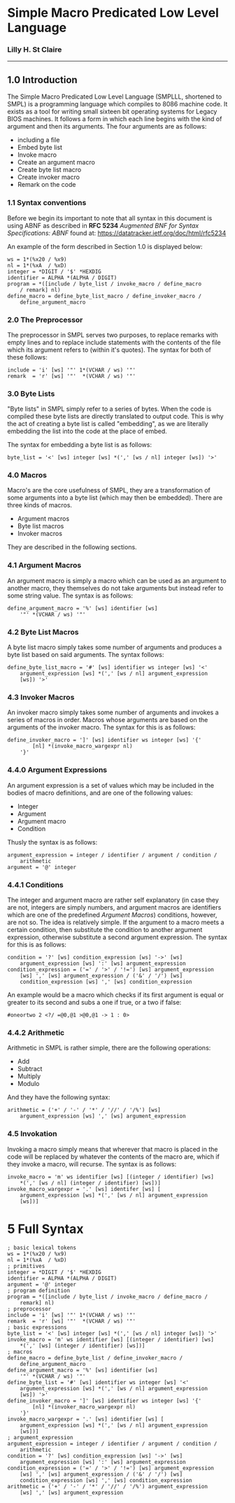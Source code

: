 # Simple Macro Predicated Low Level Language
### Lilly H. St Claire

***

## 1.0 Introduction

The Simple Macro Predicated Low Level Language (SMPLLL, shortened
to SMPL) is a programming language which compiles to 8086 machine
code. It exists as a tool for writing small sixteen bit operating
systems for Legacy BIOS machines. It follows a form in which
each line begins with the kind of argument and then its arguments.
The four arguments are as follows:

- including a file
- Embed byte list
- Invoke macro
- Create an argument macro
- Create byte list macro
- Create invoker macro
- Remark on the code

### 1.1 Syntax conventions

Before we begin its important to note that all syntax in this
document is using ABNF as described in **RFC 5234** *Augmented
BNF for Syntax Specifications: ABNF* found at:
<https://datatracker.ietf.org/doc/html/rfc5234>

An example of the form described in Section 1.0 is displayed below:

```ABNF
ws = 1*(%x20 / %x9)
nl = 1*(%xA  / %xD)
integer = *DIGIT / '$' *HEXDIG
identifier = ALPHA *(ALPHA / DIGIT)
program = *([include / byte_list / invoke_macro / define_macro
    / remark] nl)
define_macro = define_byte_list_macro / define_invoker_macro /
    define_argument_macro
```

### 2.0 The Preprocessor

The preprocessor in SMPL serves two purposes, to replace remarks
with empty lines and to replace include statements with the
contents of the file which its argument refers to (within it's
quotes). The syntax for both of these follows:

```ABNF
include = 'i' [ws] '"' 1*(VCHAR / ws) '"'
remark  = 'r' [ws] '"'  *(VCHAR / ws) '"'
```

### 3.0 Byte Lists

"Byte lists" in SMPL simply refer to a series of bytes. When the
code is compiled these byte lists are directly translated to output
code. This is why the act of creating a byte list is called
"embedding", as we are literally embedding the list into the code
at the place of embed.

The syntax for embedding a byte list is as follows:

```ABNF
byte_list = '<' [ws] integer [ws] *(',' [ws / nl] integer [ws]) '>'
```

### 4.0 Macros

Macro's are the core usefulness of SMPL, they are a transformation
of some arguments into a byte list (which may then be embedded).
There are three kinds of macros.

- Argument macros
- Byte list macros
- Invoker macros

They are described in the following sections.

### 4.1 Argument Macros

An argument macro is simply a macro which can be used as an
argument to another macro, they themselves do not take arguments
but instead refer to some string value. The syntax is as follows:

```ABNF
define_argument_macro = '%' [ws] identifier [ws]
    '"' *(VCHAR / ws) '"'
```

### 4.2 Byte List Macros

A byte list macro simply takes some number of arguments and
produces a byte list based on said arguments. The syntax follows:

```ABNF
define_byte_list_macro = '#' [ws] identifier ws integer [ws] '<'
    argument_expression [ws] *(',' [ws / nl] argument_expression
    [ws]) '>'
```

### 4.3 Invoker Macros

An invoker macro simply takes some number of arguments and invokes
a series of macros in order. Macros whose arguments are based on
the arguments of the invoker macro. The syntax for this is as
follows:

```ABNF
define_invoker_macro = ']' [ws] identifier ws integer [ws] '{'
        [nl] *(invoke_macro_wargexpr nl)
    '}'
```

### 4.4.0 Argument Expressions

An argument expression is a set of values which may be included in
the bodies of macro definitions, and are one of the following
values:

- Integer
- Argument
- Argument macro
- Condition

Thusly the syntax is as follows:

```ABNF
argument_expression = integer / identifier / argument / condition /
    arithmetic
argument = '@' integer
```

### 4.4.1 Conditions

The integer and argument macro are rather self explanatory (in case
they are not, integers are simply numbers, and argument macros are
identifiers which are one of the predefined *Argument Macros*)
conditions, however, are not so. The idea is relatively simple.
If the argument to a macro meets a certain condition, then
substitute the condition to another argument expression, otherwise
substitute a second argument expression. The syntax for this is
as follows:

```ABNF
condition = '?' [ws] condition_expression [ws] '->' [ws]
    argument_expression [ws] ':' [ws] argument_expression
condition_expression = ('=' / '>' / '!=') [ws] argument_expression
    [ws] ',' [ws] argument_expression / ('&' / '/') [ws]
    condition_expression [ws] ',' [ws] condition_expression
```

An example would be a macro which checks if its first argument is
equal or greater to its second and subs a one if true, or a two
if false:

```SMPL
#oneortwo 2 <?/ =@0,@1 >@0,@1 -> 1 : 0>
```

### 4.4.2 Arithmetic

Arithmetic in SMPL is rather simple, there are the following
operations:

- Add
- Subtract
- Multiply
- Modulo

And they have the following syntax:

```
arithmetic = ('+' / '-' / '*' / '//' / '/%') [ws]
    argument_expression [ws] ',' [ws] argument_expression
```

### 4.5 Invokation

Invoking a macro simply means that wherever that macro is placed in
the code will be replaced by whatever the contents of the macro
are, which if they invoke a macro, will recurse. The syntax is
as follows:

```ABNF
invoke_macro = 'm' ws identifier [ws] [(integer / identifier) [ws]
    *(',' [ws / nl] (integer / identifier) [ws])]
invoke_macro_wargexpr = '.' [ws] identifer [ws] [
    argument_expression [ws] *(',' [ws / nl] argument_expression
    [ws])]
```

# 5 Full Syntax

```ABNF
; basic lexical tokens
ws = 1*(%x20 / %x9)
nl = 1*(%xA  / %xD)
; primitives
integer = *DIGIT / '$' *HEXDIG
identifier = ALPHA *(ALPHA / DIGIT)
argument = '@' integer
; program definition
program = *([include / byte_list / invoke_macro / define_macro /
    remark] nl)
; preprocessor
include = 'i' [ws] '"' 1*(VCHAR / ws) '"'
remark  = 'r' [ws] '"'  *(VCHAR / ws) '"'
; basic expressions
byte_list = '<' [ws] integer [ws] *(',' [ws / nl] integer [ws]) '>'
invoke_macro = 'm' ws identifier [ws] [(integer / identifier) [ws]
    *(',' [ws] (integer / identifier) [ws])]
; macros
define_macro = define_byte_list / define_invoker_macro /
    define_argument_macro
define_argument_macro = '%' [ws] identifier [ws]
    '"' *(VCHAR / ws) '"'
define_byte_list = '#' [ws] identifier ws integer [ws] '<'
    argument_expression [ws] *(',' [ws / nl] argument_expression
    [ws]) '>'
define_invoker_macro = ']' [ws] identifier ws integer [ws] '{'
        [nl] *(invoker_macro_wargexpr nl)
    '}'
invoke_macro_wargexpr = '.' [ws] identifier [ws] [
    argument_expression [ws] *(',' [ws / nl] argument_expression
    [ws])]
; argument_expression
argument_expression = integer / identifier / argument / condition /
    arithmetic
condition = '?' [ws] condition_expression [ws] '->' [ws]
    argument_expression [ws] ':' [ws] argument_expression
condition_expression = ('=' / '>' / '!=') [ws] argument_expression
    [ws] ',' [ws] argument_expression / ('&' / '/') [ws]
    condition_expression [ws] ',' [ws] condition_expression
arithmetic = ('+' / '-' / '*' / '//' / '/%') argument_expression
    [ws] ',' [ws] argument_expression
```
